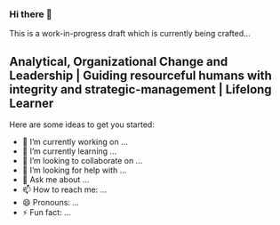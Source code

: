### Hi there 👋

This is a work-in-progress draft which is currently being crafted...

## Analytical, Organizational Change and Leadership | Guiding resourceful humans with integrity and strategic-management | Lifelong Learner

Here are some ideas to get you started:

- 🔭 I’m currently working on ...
- 🌱 I’m currently learning ...
- 👯 I’m looking to collaborate on ...
- 🤔 I’m looking for help with ...
- 💬 Ask me about ...
- 📫 How to reach me: ...
- 😄 Pronouns: ...
- ⚡ Fun fact: ...


<!--
**rajeski/rajeski** is a ✨ _special_ ✨ repository because its `README.md` (this file) appears on your GitHub profile.
-->
